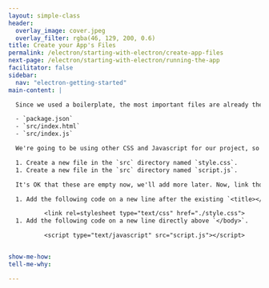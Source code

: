 ```yaml
---
layout: simple-class
header:
  overlay_image: cover.jpeg
  overlay_filter: rgba(46, 129, 200, 0.6)
title: Create your App's Files
permalink: /electron/starting-with-electron/create-app-files
next-page: /electron/starting-with-electron/running-the-app
facilitator: false
sidebar:
  nav: "electron-getting-started"
main-content: |

  Since we used a boilerplate, the most important files are already there. These files are:

  - `package.json`
  - `src/index.html`
  - `src/index.js`

  We're going to be using other CSS and Javascript for our project, so let's add those files now.

  1. Create a new file in the `src` directory named `style.css`.
  1. Create a new file in the `src` directory named `script.js`.

  It's OK that these are empty now, we'll add more later. Now, link those files to the main `index.html` by adding the following lines of code to `index.html`:

  1. Add the following code on a new line after the existing `<title></title>` tags.

          <link rel=stylesheet type="text/css" href="./style.css">
  1. Add the following code on a new line directly above `</body>`.

          <script type="text/javascript" src="script.js"></script>


show-me-how:
tell-me-why:

---
```

